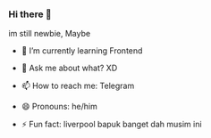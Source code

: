 ### Hi there 👋

im still newbie, Maybe
<!--
**FARIS137/FARIS137** is a ✨ _special_ ✨ repository because its `README.md` (this file) appears on your GitHub profile.

Here are some ideas to get you started:
- 👯 I’m looking to collaborate on ...
- 🤔 I’m looking for help with someone 
- 🔭 I’m currently working on ...-->
- 🌱 I’m currently learning Frontend

- 💬 Ask me about what? XD
- 📫 How to reach me: <a herf ="https://t.me/goodfirls" rel="nofollow">Telegram </a>
- 😄 Pronouns: he/him
- ⚡ Fun fact: liverpool bapuk banget dah musim ini



